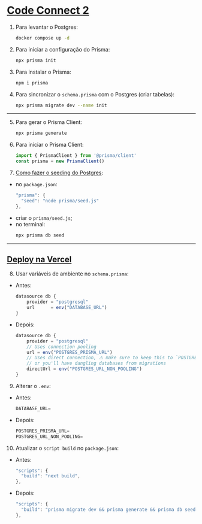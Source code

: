 # [Code Connect 2](https://cursos.alura.com.br/course/next-js-construa-aplicacoes-postgres-prisma/task)

1. Para levantar o Postgres:
	```bash
	docker compose up -d
	```

2. Para iniciar a configuração do Prisma:
	```bash
	npx prisma init
	```

3. Para instalar o Prisma:
	```bash
	npm i prisma
	```

4. Para sincronizar o `schema.prisma` com o Postgres (criar tabelas):
	```bash
	npx prisma migrate dev --name init
	```

---

5. Para gerar o Prisma Client:
	```bash
	npx prisma generate
	```

6. Para iniciar o Prisma Client:
	```javascript
	import { PrismaClient } from '@prisma/client'
	const prisma = new PrismaClient()
	```

7. [Como fazer o seeding do Postgres](https://www.prisma.io/docs/orm/prisma-migrate/workflows/seeding):
- no `package.json`:
	```javascript
	"prisma": {
	  "seed": "node prisma/seed.js"
	},
	```
- criar o `prisma/seed.js`;
- no terminal:
	```bash
	npx prisma db seed
	```

---

## [Deploy na Vercel](https://vercel.com/docs/storage/vercel-postgres/using-an-orm#prisma)

8. Usar variáveis de ambiente no `schema.prisma`:
- Antes:

	```javascript
	datasource db {
		provider = "postgresql"
		url      = env("DATABASE_URL")
	}
	```

- Depois:
	```javascript
	datasource db {
		provider = "postgresql"
		// Uses connection pooling
		url = env("POSTGRES_PRISMA_URL")
		// Uses direct connection, ⚠️ make sure to keep this to `POSTGRES_URL_NON_POOLING`
		// or you'll have dangling databases from migrations
		directUrl = env("POSTGRES_URL_NON_POOLING")
	}
	```

9. Alterar o `.env`:
- Antes:
	```javascript
	DATABASE_URL=
	```
- Depois:
	```javascript
	POSTGRES_PRISMA_URL=
	POSTGRES_URL_NON_POOLING=
	```

10. Atualizar o `script build` no `package.json`:
- Antes:
	```javascript
	"scripts": {
	  "build": "next build",
	},
	```
- Depois:
	```javascript
	"scripts": {
	  "build": "prisma migrate dev && prisma generate && prisma db seed && next build",
	},
	```
